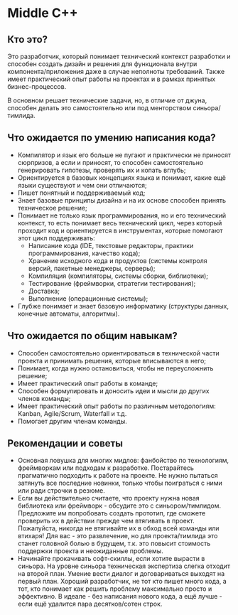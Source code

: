 # Middle C++

## Кто это?

Это разработчик, который понимает технический контекст разработки и способен создать дизайн и решения для функционала внутри компонента/приложения даже в случае неполноты требований. Также имеет практический опыт работы на проектах и в рамках принятых бизнес-процессов.

В основном решает технические задачи, но, в отличие от джуна, способен делать это самостоятельно или под менторством синьора/тимлида.

## Что ожидается по умению написания кода?

- Компилятор и язык его больше не пугают и практически не приносят сюрпризов, а если и приносят, то способен самостоятельно генерировать гипотезы, проверять их и копать вглубь;
- Ориентируется в базовых концепциях языка и понимает, какие ещё языки существуют и чем они отличаются;
- Пишет понятный и поддерживаемый код;
- Знает базовые принципы дизайна и на их основе способен принять техническое решение;
- Понимает не только язык программирования, но и его технический контекст, то есть понимает весь технический цикл, через который проходит код и ориентируется в инструментах, которые помогают этот цикл поддерживать:
    - Написание кода (IDE, текстовые редакторы, практики программирования, качество кода);
    - Хранение исходного кода и продуктов (системы контроля версий, пакетные менеджеры, серверы);
    - Компиляция (компиляторы, системы сборки, библиотеки);
    - Тестирование (фреймворки, стратегии тестирования);
    - Доставка;
    - Выполнение (операционные системы);
- Глубже понимает и знает базовую информатику (структуры данных, конечные автоматы, алгоритмы).

## Что ожидается по общим навыкам?

- Способен самостоятельно ориентироваться в технической части проекта и принимать решения, которые вписываются в него;
- Понимает, когда нужно остановиться, чтобы не переусложнить решение;
- Имеет практический опыт работы в команде;
- Способен формулировать и доносить идеи и мысли до других членов команды;
- Имеет практический опыт работы по различным методологиям: Kanban, Agile/Scrum, Waterfall и т.д.
- Помогает другим членам команды.

## Рекомендации и советы

- Основная ловушка для многих мидлов: фанбойство по технологиям, фреймворкам или подходам к разработке. Постарайтесь прагматично подходить к работе на проекте. Не нужно пытаться затянуть все последние новинки, только чтобы поиграться с ними или ради строчки в резюме.
- Если вы действительно считаете, что проекту нужна новая библиотека или фреймворк - обсудите это с синьором/тимлидом. Предложите им попробовать создать прототип, где сможете проверить их в действии прежде чем втягивать в проект. Пожалуйста, никогда не втягивайте их в обход всей команды или втихаря! Для вас - это развлечение, но для проекта/тимлида это станет головной болью в будущем, т.к. это повысит стоимость поддержки проекта и неожиданные проблемы. 
- Начинайте прокачивать софт-скиллы, если хотите вырасти в синьора. На уровне синьора техническая экспертиза слегка отходит на второй план. Умение вести диалог и договариваться выходят на первый план. Хороший разработчик, не тот кто пишет много кода, а тот, кто понимает как решить проблему максимально просто и эффективно. В идеале - без написания нового кода, а ещё лучше - если ещё удалится пара десятков/сотен строк.